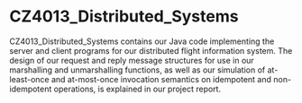 ﻿# CZ4013_Distributed_Systems
<p> CZ4013_Distributed_Systems contains our Java code implementing the server and client programs for our distributed flight information system. The design of our request and reply message structures for use in our marshalling and unmarshalling functions, as well as our simulation of at-least-once and at-most-once invocation semantics on idempotent and non-idempotent operations, is explained in our project report. </p>
